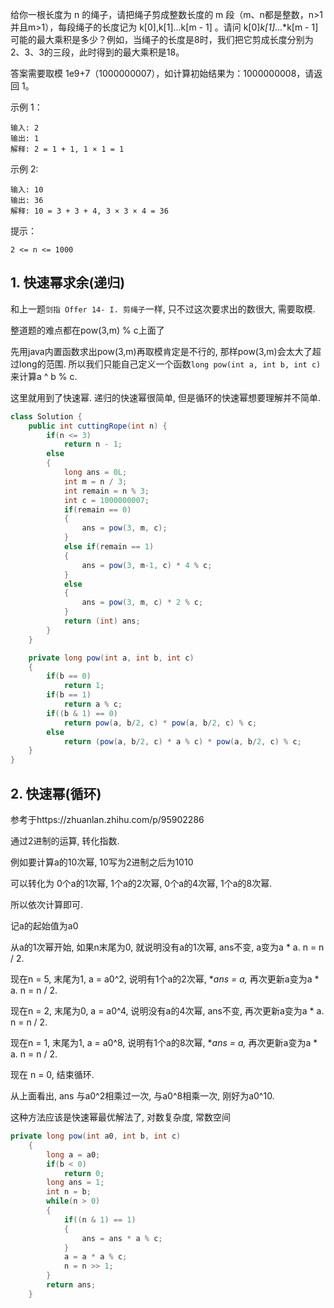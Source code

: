 给你一根长度为 n 的绳子，请把绳子剪成整数长度的 m 段（m、n都是整数，n>1并且m>1），每段绳子的长度记为 k[0],k[1]...k[m - 1] 。请问 k[0]*k[1]*...*k[m - 1] 可能的最大乘积是多少？例如，当绳子的长度是8时，我们把它剪成长度分别为2、3、3的三段，此时得到的最大乘积是18。

答案需要取模 1e9+7（1000000007），如计算初始结果为：1000000008，请返回 1。

 

示例 1：
```
输入: 2
输出: 1
解释: 2 = 1 + 1, 1 × 1 = 1
```
示例 2:
```
输入: 10
输出: 36
解释: 10 = 3 + 3 + 4, 3 × 3 × 4 = 36
```

提示：

`2 <= n <= 1000`

## 1. 快速幂求余(递归)

和上一题`剑指 Offer 14- I. 剪绳子`一样, 只不过这次要求出的数很大, 需要取模.

整道题的难点都在pow(3,m) % c上面了

先用java内置函数求出pow(3,m)再取模肯定是不行的, 那样pow(3,m)会太大了超过long的范围. 所以我们只能自己定义一个函数`long pow(int a, int b, int c)` 来计算a ^ b % c.

这里就用到了快速幂.  递归的快速幂很简单, 但是循环的快速幂想要理解并不简单. 

```java
class Solution {
    public int cuttingRope(int n) {
        if(n <= 3)
            return n - 1;
        else
        {
            long ans = 0L;
            int m = n / 3;
            int remain = n % 3;
            int c = 1000000007;
            if(remain == 0)
            {
                ans = pow(3, m, c);
            }
            else if(remain == 1)
            {
                ans = pow(3, m-1, c) * 4 % c;
            }
            else
            {
                ans = pow(3, m, c) * 2 % c;
            }
            return (int) ans;
        }
    }

    private long pow(int a, int b, int c)
    {
        if(b == 0)
            return 1;
        if(b == 1)
            return a % c;
        if((b & 1) == 0)
            return pow(a, b/2, c) * pow(a, b/2, c) % c;
        else
            return (pow(a, b/2, c) * a % c) * pow(a, b/2, c) % c;
    }
}
```

## 2. 快速幂(循环)

参考于https://zhuanlan.zhihu.com/p/95902286

通过2进制的运算, 转化指数.

例如要计算a的10次幂, 10写为2进制之后为1010

可以转化为 0个a的1次幂, 1个a的2次幂, 0个a的4次幂, 1个a的8次幂.

所以依次计算即可. 

记a的起始值为a0

从a的1次幂开始, 如果n末尾为0, 就说明没有a的1次幂, ans不变,  a变为a * a. n = n / 2.

现在n = 5, 末尾为1, a = a0^2, 说明有1个a的2次幂, **ans *= a,** 再次更新a变为a * a. n = n / 2.

现在n = 2, 末尾为0, a = a0^4, 说明没有a的4次幂, ans不变, 再次更新a变为a * a. n = n / 2.

现在n = 1, 末尾为1, a = a0^8, 说明有1个a的8次幂, **ans *= a,** 再次更新a变为a * a. n = n / 2.

现在 n = 0, 结束循环.

从上面看出, ans 与a0^2相乘过一次, 与a0^8相乘一次, 刚好为a0^10.

这种方法应该是快速幂最优解法了, 对数复杂度, 常数空间

```java
private long pow(int a0, int b, int c)
    {
        long a = a0;
        if(b < 0)
            return 0;
        long ans = 1;
        int n = b;
        while(n > 0)
        {
            if((n & 1) == 1)
            {
                ans = ans * a % c;
            }
            a = a * a % c;
            n = n >> 1;
        }
        return ans;
    }
```



